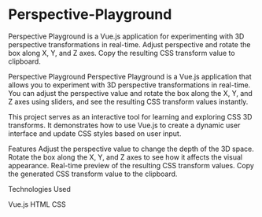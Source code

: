 # Perspective-Playground
Perspective Playground is a Vue.js application for experimenting with 3D perspective transformations in real-time. Adjust perspective and rotate the box along X, Y, and Z axes. Copy the resulting CSS transform value to clipboard.

Perspective Playground
Perspective Playground is a Vue.js application that allows you to experiment with 3D perspective transformations in real-time. You can adjust the perspective value and rotate the box along the X, Y, and Z axes using sliders, and see the resulting CSS transform values instantly.

This project serves as an interactive tool for learning and exploring CSS 3D transforms. It demonstrates how to use Vue.js to create a dynamic user interface and update CSS styles based on user input.

Features
Adjust the perspective value to change the depth of the 3D space.
Rotate the box along the X, Y, and Z axes to see how it affects the visual appearance.
Real-time preview of the resulting CSS transform values.
Copy the generated CSS transform value to the clipboard.


Technologies Used

Vue.js
HTML
CSS




